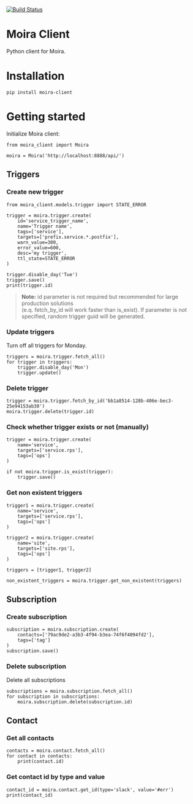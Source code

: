 [![Build Status](https://travis-ci.org/moira-alert/python-moira-client.svg?branch=master)](https://travis-ci.org/moira-alert/python-moira-client)

# Moira Client

Python client for Moira.

# Installation

```
pip install moira-client
```

# Getting started

Initialize Moira client:
```
from moira_client import Moira

moira = Moira('http://localhost:8888/api/')
```

## Triggers

### Create new trigger
```
from moira_client.models.trigger import STATE_ERROR

trigger = moira.trigger.create(
    id='service_trigger_name',
    name='Trigger name',
    tags=['service'],
    targets=['prefix.service.*.postfix'],
    warn_value=300,
    error_value=600,
    desc='my trigger',
    ttl_state=STATE_ERROR
)

trigger.disable_day('Tue')
trigger.save()
print(trigger.id)
```

> **Note:** id parameter is not required but recommended for large production solutions <br>
> (e.q. fetch_by_id will work faster than is_exist). If parameter is not specified, random trigger guid will be generated.

### Update triggers
Turn off all triggers for Monday.
```
triggers = moira.trigger.fetch_all()
for trigger in triggers:
    trigger.disable_day('Mon')
    trigger.update()
```

### Delete trigger
```
trigger = moira.trigger.fetch_by_id('bb1a8514-128b-406e-bec3-25e94153ab30')
moira.trigger.delete(trigger.id)
```

### Check whether trigger exists or not (manually)
```
trigger = moira.trigger.create(
    name='service',
    targets=['service.rps'],
    tags=['ops']
)

if not moira.trigger.is_exist(trigger):
    trigger.save()
```

### Get non existent triggers
```
trigger1 = moira.trigger.create(
    name='service',
    targets=['service.rps'],
    tags=['ops']
)

trigger2 = moira.trigger.create(
    name='site',
    targets=['site.rps'],
    tags=['ops']
)

triggers = [trigger1, trigger2]

non_existent_triggers = moira.trigger.get_non_existent(triggers)
```

## Subscription

### Create subscription
```
subscription = moira.subscription.create(
    contacts=['79ac9de2-a3b3-4f94-b3ea-74f6f4094fd2'],
    tags=['tag']
)
subscription.save()
```

### Delete subscription
Delete all subscriptions
```
subscriptions = moira.subscription.fetch_all()
for subscription in subscriptions:
    moira.subscription.delete(subscription.id)
```

## Contact

### Get all contacts
```
contacts = moira.contact.fetch_all()
for contact in contacts:
    print(contact.id)
```

### Get contact id by type and value
```
contact_id = moira.contact.get_id(type='slack', value='#err')
print(contact_id)
```
